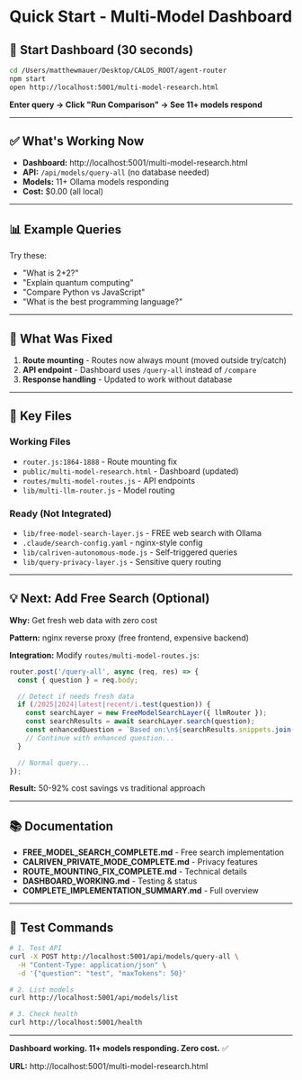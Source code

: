 # Quick Start - Multi-Model Dashboard

## 🚀 Start Dashboard (30 seconds)

```bash
cd /Users/matthewmauer/Desktop/CALOS_ROOT/agent-router
npm start
open http://localhost:5001/multi-model-research.html
```

**Enter query → Click "Run Comparison" → See 11+ models respond**

---

## ✅ What's Working Now

- **Dashboard:** http://localhost:5001/multi-model-research.html
- **API:** `/api/models/query-all` (no database needed)
- **Models:** 11+ Ollama models responding
- **Cost:** $0.00 (all local)

---

## 📊 Example Queries

Try these:

- "What is 2+2?"
- "Explain quantum computing"
- "Compare Python vs JavaScript"
- "What is the best programming language?"

---

## 🔧 What Was Fixed

1. **Route mounting** - Routes now always mount (moved outside try/catch)
2. **API endpoint** - Dashboard uses `/query-all` instead of `/compare`
3. **Response handling** - Updated to work without database

---

## 📁 Key Files

### Working Files
- `router.js:1864-1888` - Route mounting fix
- `public/multi-model-research.html` - Dashboard (updated)
- `routes/multi-model-routes.js` - API endpoints
- `lib/multi-llm-router.js` - Model routing

### Ready (Not Integrated)
- `lib/free-model-search-layer.js` - FREE web search with Ollama
- `.claude/search-config.yaml` - nginx-style config
- `lib/calriven-autonomous-mode.js` - Self-triggered queries
- `lib/query-privacy-layer.js` - Sensitive query routing

---

## 💡 Next: Add Free Search (Optional)

**Why:** Get fresh web data with zero cost

**Pattern:** nginx reverse proxy (free frontend, expensive backend)

**Integration:** Modify `routes/multi-model-routes.js`:

```javascript
router.post('/query-all', async (req, res) => {
  const { question } = req.body;

  // Detect if needs fresh data
  if (/2025|2024|latest|recent/i.test(question)) {
    const searchLayer = new FreeModelSearchLayer({ llmRouter });
    const searchResults = await searchLayer.search(question);
    const enhancedQuestion = `Based on:\n${searchResults.snippets.join('\n')}\n\nAnswer: ${question}`;
    // Continue with enhanced question...
  }

  // Normal query...
});
```

**Result:** 50-92% cost savings vs traditional approach

---

## 📚 Documentation

- **FREE_MODEL_SEARCH_COMPLETE.md** - Free search implementation
- **CALRIVEN_PRIVATE_MODE_COMPLETE.md** - Privacy features
- **ROUTE_MOUNTING_FIX_COMPLETE.md** - Technical details
- **DASHBOARD_WORKING.md** - Testing & status
- **COMPLETE_IMPLEMENTATION_SUMMARY.md** - Full overview

---

## 🎯 Test Commands

```bash
# 1. Test API
curl -X POST http://localhost:5001/api/models/query-all \
  -H "Content-Type: application/json" \
  -d '{"question": "test", "maxTokens": 50}'

# 2. List models
curl http://localhost:5001/api/models/list

# 3. Check health
curl http://localhost:5001/health
```

---

**Dashboard working. 11+ models responding. Zero cost.** ✅

**URL:** http://localhost:5001/multi-model-research.html
